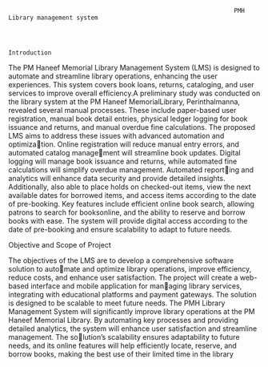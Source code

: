                                                                   PMH   Library management system




    Introduction
The PM Haneef Memorial Library Management System (LMS) is designed to automate and streamline library operations, enhancing the user experiences. This system covers book
loans, returns, cataloging, and user services to improve overall efficiency.A preliminary study was conducted on the library system at the PM Haneef MemorialLibrary, Perinthalmanna, revealed several manual processes. These include paper-based user registration, manual book detail entries, physical ledger logging for book issuance and returns, and manual overdue fine calculations. The proposed LMS aims to address these issues with advanced automation and optimization. Online registration will reduce manual entry errors, and automated catalog management will streamline book updates. Digital logging will manage book issuance and returns, while automated fine calculations will simplify overdue management. Automated reporting and analytics will enhance data security and provide detailed insights. Additionally, also able to place holds on checked-out items, view the next available dates for borrowed items, and access items according to the date of pre-booking. Key features include efficient online book search, allowing patrons to search for booksonline, and the ability to reserve and borrow books with ease. The system will provide digital access according to the date of pre-booking and ensure scalability to adapt to future needs.

Objective and Scope of Project

The objectives of the LMS are to develop a comprehensive software solution to automate and optimize library operations, improve efficiency, reduce costs, and enhance user satisfaction. The project will create a web-based interface and mobile application for managing library services, integrating with educational platforms and payment gateways. The solution is designed to be scalable to meet future needs. The PMH Library Management System will significantly improve library operations at the PM Haneef Memorial Library. By automating key processes and providing detailed analytics, the system will enhance user satisfaction and streamline management. The solution’s scalability ensures adaptability to future needs, and its online features will help efficiently locate, reserve, and borrow books, making the best use of their limited time in the library
                                                                
